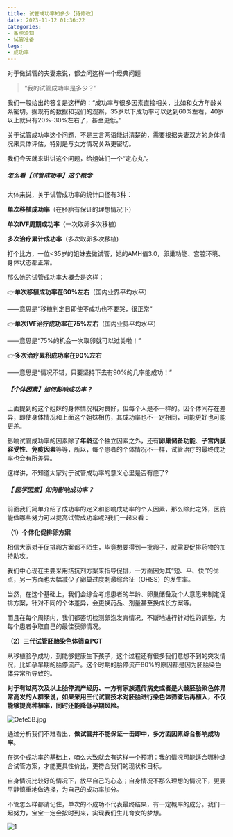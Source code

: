 ```yaml
---
title: 试管成功率知多少【待修改】
date: 2023-11-12 01:36:22
categories:
- 备孕须知
- 试管准备
tags:
- 成功率
---
```


对于做试管的夫妻来说，都会问这样一个经典问题

> “我的试管成功率是多少？”
<!--more-->
我们一般给出的答复是这样的：“成功率与很多因素直接相关，比如和女方年龄关系密切。据现有的数据和我们的观察，35岁以下成功率可以达到60%左右，40岁以上就只有20%-30%左右了，甚至更低。”
<!--more-->
关于试管成功率这个问题，不是三言两语能讲清楚的，需要根据夫妻双方的身体情况来具体评估，特别是与女方情况关系更密切。

我们今天就来讲讲这个问题，给姐妹们一个“定心丸”。

##### 怎么看【试管成功率】这个概念

大体来说，关于试管成功率的统计口径有3种：

**单次移植成功率**（在胚胎有保证的理想情况下）

**单次IVF周期成功率**（一次取卵多次移植）

**多次治疗累计成功率**（多次取卵多次移植)

打个比方，一位<35岁的姐妹去做试管，她的AMH值3.0，卵巢功能、宫腔环境、身体状态都正常。

那么她的试管成功率大概会是这样：

👉**单次移植成功率在60%左右**（国内业界平均水平）

——意思是“移植判定日即使不成功也不要哭，很正常”

👉**单次IVF治疗成功率在75%左右**（国内业界平均水平）

——意思是“75%的机会一次取卵就可以过关啦！” 

👉**多次治疗累积成功率在90%左右**

——意思是“情况不错，只要坚持下去有90%的几率能成功！”

##### 【个体因素】如何影响成功率？

上面提到的这个姐妹的身体情况相对良好，但每个人是不一样的。因个体间存在差异，即使身体情况和上面这个姐妹相仿，其成功率也不一定相同，可能更好也可能更差。

影响试管成功率的因素除了**年龄**这个独立因素之外，还有**卵巢储备功能**、**子宫内膜容受性**、**免疫因素**等等，所以，每个患者的个体情况不一样，试管治疗的最终成功率也会有所差异。

这样讲，不知道大家对于试管成功率的意义心里是否有底了?

##### 【 医学因素】如何影响成功率？

前面我们简单介绍了成功率的定义和影响成功率的个人因素，那么除此之外，医院能做哪些努力可以提高试管成功率呢?我们一起来看：

**（1）个体化促排卵方案**

相信大家对于促排卵方案都不陌生，毕竟想要得到一批卵子，就需要促排药物的加持助攻。

我们中心现在主要采用拮抗剂方案来指导促排，一方面因为其“短、平、快”的优点，另一方面也大幅减少了卵巢过度刺激综合征（OHSS）的发生率。

当然，在这个基础上，我们会综合考虑患者的年龄、卵巢储备及个人意愿来制定促排方案，针对不同的个体差异，会更换药品、剂量甚至换成长方案等。

而且在每个周期内，我们都密切检测卵泡发育情况，不断地进行针对性的调整，为每个患者争取自己的最佳获卵情况。

**（2）三代试管胚胎染色体筛查PGT**

从移植验孕成功，到能够健康生下孩子，这个过程还有很多我们意想不到的突发情况，比如孕早期的胎停流产。这个时期的胎停流产80%的原因都是因为胚胎染色体异常所导致的。

**对于有过两次及以上胎停流产经历、一方有家族遗传病史或者是大龄胚胎染色体异常高发的人群来说，如果采用三代试管技术对胚胎进行染色体筛查后再植入，不仅能够提高种植率，同时还能降低孕期风险。**

![Oefe5B.jpg](https://ooo.0x0.ooo/2023/11/16/Oefe5B.jpg)

通过分析我们不难看出，**做试管并不能保证一击即中，多方面因素综合影响成功率**。

在这个成功率的基础上，咱么大致就会有这样一个预期：我的情况可能适合哪种综合试管方案，才能更具性价比，更符合我们的现状和目标。

自身情况比较好的情况下，放平自己的心态；自身情况不那么理想的情况下，更要平静慎重地做选择，为自己的成功率加分。

不管怎么样都请记住，单次的不成功不代表最终结果，有一定概率的成分。我们一起努力，宝宝一定会按时到来，实现我们生儿育女的梦想。

![1](https://ooo.0x0.ooo/2023/11/16/Oefnkb.gif)